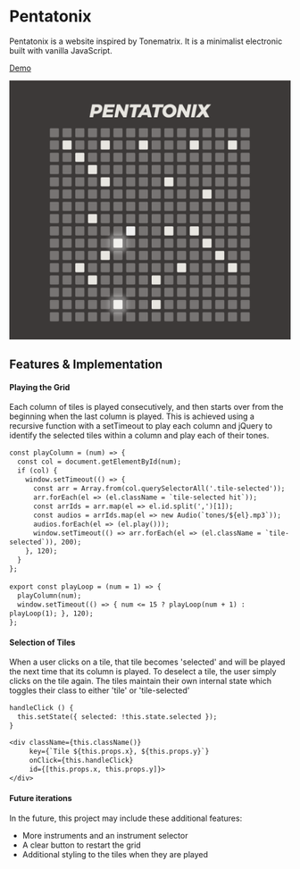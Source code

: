 # Pentatonix

Pentatonix is a website inspired by Tonematrix. It is a minimalist electronic built with
vanilla JavaScript.

[Demo][demo]

[demo]: https://ryleysill93.github.io/pentatonix/

![pentatonix](/docs/pentatonix.png)


## Features & Implementation

#### Playing the Grid

Each column of tiles is played consecutively, and then starts over from
the beginning when the last column is played. This is achieved using a
recursive function with a setTimeout to play each column and jQuery to
identify the selected tiles within a column and play each of their tones.

```
const playColumn = (num) => {
  const col = document.getElementById(num);
  if (col) {
    window.setTimeout(() => {
      const arr = Array.from(col.querySelectorAll('.tile-selected'));
      arr.forEach(el => (el.className = `tile-selected hit`));
      const arrIds = arr.map(el => el.id.split(',')[1]);
      const audios = arrIds.map(el => new Audio(`tones/${el}.mp3`));
      audios.forEach(el => (el.play()));
      window.setTimeout(() => arr.forEach(el => (el.className = `tile-selected`)), 200);
    }, 120);
  }
};

export const playLoop = (num = 1) => {
  playColumn(num);
  window.setTimeout(() => { num <= 15 ? playLoop(num + 1) : playLoop(1); }, 120);
};

```

#### Selection of Tiles

When a user clicks on a tile, that tile becomes 'selected' and will be
played the next time that its column is played. To deselect a tile, the
user simply clicks on the tile again. The tiles maintain their own
internal state which toggles their class to either 'tile' or 'tile-selected'

```
handleClick () {
  this.setState({ selected: !this.state.selected });
}
```

```
<div className={this.className()}
     key={`Tile ${this.props.x}, ${this.props.y}`}
     onClick={this.handleClick}
     id={[this.props.x, this.props.y]}>
</div>
```

#### Future iterations

In the future, this project may include these additional features:

- More instruments and an instrument selector
- A clear button to restart the grid
- Additional styling to the tiles when they are played
